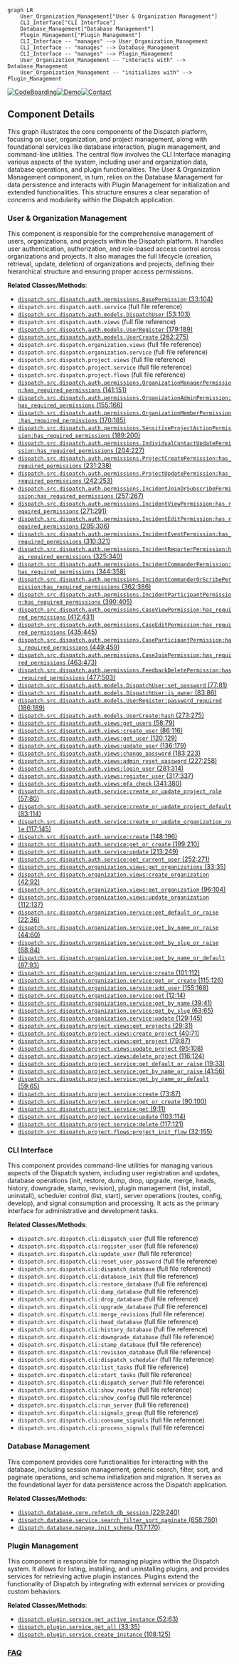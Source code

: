```mermaid
graph LR
    User_Organization_Management["User & Organization Management"]
    CLI_Interface["CLI Interface"]
    Database_Management["Database Management"]
    Plugin_Management["Plugin Management"]
    CLI_Interface -- "manages" --> User_Organization_Management
    CLI_Interface -- "manages" --> Database_Management
    CLI_Interface -- "manages" --> Plugin_Management
    User_Organization_Management -- "interacts with" --> Database_Management
    User_Organization_Management -- "initializes with" --> Plugin_Management
```
[![CodeBoarding](https://img.shields.io/badge/Generated%20by-CodeBoarding-9cf?style=flat-square)](https://github.com/CodeBoarding/GeneratedOnBoardings)[![Demo](https://img.shields.io/badge/Try%20our-Demo-blue?style=flat-square)](https://www.codeboarding.org/demo)[![Contact](https://img.shields.io/badge/Contact%20us%20-%20contact@codeboarding.org-lightgrey?style=flat-square)](mailto:contact@codeboarding.org)

## Component Details

This graph illustrates the core components of the Dispatch platform, focusing on user, organization, and project management, along with foundational services like database interaction, plugin management, and command-line utilities. The central flow involves the CLI Interface managing various aspects of the system, including user and organization data, database operations, and plugin functionalities. The User & Organization Management component, in turn, relies on the Database Management for data persistence and interacts with Plugin Management for initialization and extended functionalities. This structure ensures a clear separation of concerns and modularity within the Dispatch application.

### User & Organization Management
This component is responsible for the comprehensive management of users, organizations, and projects within the Dispatch platform. It handles user authentication, authorization, and role-based access control across organizations and projects. It also manages the full lifecycle (creation, retrieval, update, deletion) of organizations and projects, defining their hierarchical structure and ensuring proper access permissions.


**Related Classes/Methods**:

- <a href="https://github.com/netflix/dispatch/blob/master/src/dispatch/auth/permissions.py#L33-L104" target="_blank" rel="noopener noreferrer">`dispatch.src.dispatch.auth.permissions.BasePermission` (33:104)</a>
- `dispatch.src.dispatch.auth.service` (full file reference)
- <a href="https://github.com/netflix/dispatch/blob/master/src/dispatch/auth/models.py#L53-L103" target="_blank" rel="noopener noreferrer">`dispatch.src.dispatch.auth.models.DispatchUser` (53:103)</a>
- `dispatch.src.dispatch.auth.views` (full file reference)
- <a href="https://github.com/netflix/dispatch/blob/master/src/dispatch/auth/models.py#L179-L189" target="_blank" rel="noopener noreferrer">`dispatch.src.dispatch.auth.models.UserRegister` (179:189)</a>
- <a href="https://github.com/netflix/dispatch/blob/master/src/dispatch/auth/models.py#L262-L275" target="_blank" rel="noopener noreferrer">`dispatch.src.dispatch.auth.models.UserCreate` (262:275)</a>
- `dispatch.src.dispatch.organization.views` (full file reference)
- `dispatch.src.dispatch.organization.service` (full file reference)
- `dispatch.src.dispatch.project.views` (full file reference)
- `dispatch.src.dispatch.project.service` (full file reference)
- `dispatch.src.dispatch.project.flows` (full file reference)
- <a href="https://github.com/netflix/dispatch/blob/master/src/dispatch/auth/permissions.py#L141-L151" target="_blank" rel="noopener noreferrer">`dispatch.src.dispatch.auth.permissions.OrganizationManagerPermission:has_required_permissions` (141:151)</a>
- <a href="https://github.com/netflix/dispatch/blob/master/src/dispatch/auth/permissions.py#L155-L166" target="_blank" rel="noopener noreferrer">`dispatch.src.dispatch.auth.permissions.OrganizationAdminPermission:has_required_permissions` (155:166)</a>
- <a href="https://github.com/netflix/dispatch/blob/master/src/dispatch/auth/permissions.py#L170-L185" target="_blank" rel="noopener noreferrer">`dispatch.src.dispatch.auth.permissions.OrganizationMemberPermission:has_required_permissions` (170:185)</a>
- <a href="https://github.com/netflix/dispatch/blob/master/src/dispatch/auth/permissions.py#L189-L200" target="_blank" rel="noopener noreferrer">`dispatch.src.dispatch.auth.permissions.SensitiveProjectActionPermission:has_required_permissions` (189:200)</a>
- <a href="https://github.com/netflix/dispatch/blob/master/src/dispatch/auth/permissions.py#L204-L227" target="_blank" rel="noopener noreferrer">`dispatch.src.dispatch.auth.permissions.IndividualContactUpdatePermission:has_required_permissions` (204:227)</a>
- <a href="https://github.com/netflix/dispatch/blob/master/src/dispatch/auth/permissions.py#L231-L238" target="_blank" rel="noopener noreferrer">`dispatch.src.dispatch.auth.permissions.ProjectCreatePermission:has_required_permissions` (231:238)</a>
- <a href="https://github.com/netflix/dispatch/blob/master/src/dispatch/auth/permissions.py#L242-L253" target="_blank" rel="noopener noreferrer">`dispatch.src.dispatch.auth.permissions.ProjectUpdatePermission:has_required_permissions` (242:253)</a>
- <a href="https://github.com/netflix/dispatch/blob/master/src/dispatch/auth/permissions.py#L257-L267" target="_blank" rel="noopener noreferrer">`dispatch.src.dispatch.auth.permissions.IncidentJoinOrSubscribePermission:has_required_permissions` (257:267)</a>
- <a href="https://github.com/netflix/dispatch/blob/master/src/dispatch/auth/permissions.py#L271-L291" target="_blank" rel="noopener noreferrer">`dispatch.src.dispatch.auth.permissions.IncidentViewPermission:has_required_permissions` (271:291)</a>
- <a href="https://github.com/netflix/dispatch/blob/master/src/dispatch/auth/permissions.py#L295-L306" target="_blank" rel="noopener noreferrer">`dispatch.src.dispatch.auth.permissions.IncidentEditPermission:has_required_permissions` (295:306)</a>
- <a href="https://github.com/netflix/dispatch/blob/master/src/dispatch/auth/permissions.py#L310-L321" target="_blank" rel="noopener noreferrer">`dispatch.src.dispatch.auth.permissions.IncidentEventPermission:has_required_permissions` (310:321)</a>
- <a href="https://github.com/netflix/dispatch/blob/master/src/dispatch/auth/permissions.py#L325-L340" target="_blank" rel="noopener noreferrer">`dispatch.src.dispatch.auth.permissions.IncidentReporterPermission:has_required_permissions` (325:340)</a>
- <a href="https://github.com/netflix/dispatch/blob/master/src/dispatch/auth/permissions.py#L344-L358" target="_blank" rel="noopener noreferrer">`dispatch.src.dispatch.auth.permissions.IncidentCommanderPermission:has_required_permissions` (344:358)</a>
- <a href="https://github.com/netflix/dispatch/blob/master/src/dispatch/auth/permissions.py#L362-L386" target="_blank" rel="noopener noreferrer">`dispatch.src.dispatch.auth.permissions.IncidentCommanderOrScribePermission:has_required_permissions` (362:386)</a>
- <a href="https://github.com/netflix/dispatch/blob/master/src/dispatch/auth/permissions.py#L390-L405" target="_blank" rel="noopener noreferrer">`dispatch.src.dispatch.auth.permissions.IncidentParticipantPermission:has_required_permissions` (390:405)</a>
- <a href="https://github.com/netflix/dispatch/blob/master/src/dispatch/auth/permissions.py#L412-L431" target="_blank" rel="noopener noreferrer">`dispatch.src.dispatch.auth.permissions.CaseViewPermission:has_required_permissions` (412:431)</a>
- <a href="https://github.com/netflix/dispatch/blob/master/src/dispatch/auth/permissions.py#L435-L445" target="_blank" rel="noopener noreferrer">`dispatch.src.dispatch.auth.permissions.CaseEditPermission:has_required_permissions` (435:445)</a>
- <a href="https://github.com/netflix/dispatch/blob/master/src/dispatch/auth/permissions.py#L449-L459" target="_blank" rel="noopener noreferrer">`dispatch.src.dispatch.auth.permissions.CaseParticipantPermission:has_required_permissions` (449:459)</a>
- <a href="https://github.com/netflix/dispatch/blob/master/src/dispatch/auth/permissions.py#L463-L473" target="_blank" rel="noopener noreferrer">`dispatch.src.dispatch.auth.permissions.CaseJoinPermission:has_required_permissions` (463:473)</a>
- <a href="https://github.com/netflix/dispatch/blob/master/src/dispatch/auth/permissions.py#L477-L503" target="_blank" rel="noopener noreferrer">`dispatch.src.dispatch.auth.permissions.FeedbackDeletePermission:has_required_permissions` (477:503)</a>
- <a href="https://github.com/netflix/dispatch/blob/master/src/dispatch/auth/models.py#L77-L81" target="_blank" rel="noopener noreferrer">`dispatch.src.dispatch.auth.models.DispatchUser:set_password` (77:81)</a>
- <a href="https://github.com/netflix/dispatch/blob/master/src/dispatch/auth/models.py#L83-L86" target="_blank" rel="noopener noreferrer">`dispatch.src.dispatch.auth.models.DispatchUser:is_owner` (83:86)</a>
- <a href="https://github.com/netflix/dispatch/blob/master/src/dispatch/auth/models.py#L186-L189" target="_blank" rel="noopener noreferrer">`dispatch.src.dispatch.auth.models.UserRegister:password_required` (186:189)</a>
- <a href="https://github.com/netflix/dispatch/blob/master/src/dispatch/auth/models.py#L273-L275" target="_blank" rel="noopener noreferrer">`dispatch.src.dispatch.auth.models.UserCreate:hash` (273:275)</a>
- <a href="https://github.com/netflix/dispatch/blob/master/src/dispatch/auth/views.py#L58-L79" target="_blank" rel="noopener noreferrer">`dispatch.src.dispatch.auth.views:get_users` (58:79)</a>
- <a href="https://github.com/netflix/dispatch/blob/master/src/dispatch/auth/views.py#L86-L116" target="_blank" rel="noopener noreferrer">`dispatch.src.dispatch.auth.views:create_user` (86:116)</a>
- <a href="https://github.com/netflix/dispatch/blob/master/src/dispatch/auth/views.py#L120-L129" target="_blank" rel="noopener noreferrer">`dispatch.src.dispatch.auth.views:get_user` (120:129)</a>
- <a href="https://github.com/netflix/dispatch/blob/master/src/dispatch/auth/views.py#L136-L179" target="_blank" rel="noopener noreferrer">`dispatch.src.dispatch.auth.views:update_user` (136:179)</a>
- <a href="https://github.com/netflix/dispatch/blob/master/src/dispatch/auth/views.py#L183-L223" target="_blank" rel="noopener noreferrer">`dispatch.src.dispatch.auth.views:change_password` (183:223)</a>
- <a href="https://github.com/netflix/dispatch/blob/master/src/dispatch/auth/views.py#L227-L258" target="_blank" rel="noopener noreferrer">`dispatch.src.dispatch.auth.views:admin_reset_password` (227:258)</a>
- <a href="https://github.com/netflix/dispatch/blob/master/src/dispatch/auth/views.py#L281-L314" target="_blank" rel="noopener noreferrer">`dispatch.src.dispatch.auth.views:login_user` (281:314)</a>
- <a href="https://github.com/netflix/dispatch/blob/master/src/dispatch/auth/views.py#L317-L337" target="_blank" rel="noopener noreferrer">`dispatch.src.dispatch.auth.views:register_user` (317:337)</a>
- <a href="https://github.com/netflix/dispatch/blob/master/src/dispatch/auth/views.py#L341-L380" target="_blank" rel="noopener noreferrer">`dispatch.src.dispatch.auth.views:mfa_check` (341:380)</a>
- <a href="https://github.com/netflix/dispatch/blob/master/src/dispatch/auth/service.py#L57-L80" target="_blank" rel="noopener noreferrer">`dispatch.src.dispatch.auth.service:create_or_update_project_role` (57:80)</a>
- <a href="https://github.com/netflix/dispatch/blob/master/src/dispatch/auth/service.py#L83-L114" target="_blank" rel="noopener noreferrer">`dispatch.src.dispatch.auth.service:create_or_update_project_default` (83:114)</a>
- <a href="https://github.com/netflix/dispatch/blob/master/src/dispatch/auth/service.py#L117-L145" target="_blank" rel="noopener noreferrer">`dispatch.src.dispatch.auth.service:create_or_update_organization_role` (117:145)</a>
- <a href="https://github.com/netflix/dispatch/blob/master/src/dispatch/auth/service.py#L148-L196" target="_blank" rel="noopener noreferrer">`dispatch.src.dispatch.auth.service:create` (148:196)</a>
- <a href="https://github.com/netflix/dispatch/blob/master/src/dispatch/auth/service.py#L199-L210" target="_blank" rel="noopener noreferrer">`dispatch.src.dispatch.auth.service:get_or_create` (199:210)</a>
- <a href="https://github.com/netflix/dispatch/blob/master/src/dispatch/auth/service.py#L213-L249" target="_blank" rel="noopener noreferrer">`dispatch.src.dispatch.auth.service:update` (213:249)</a>
- <a href="https://github.com/netflix/dispatch/blob/master/src/dispatch/auth/service.py#L252-L271" target="_blank" rel="noopener noreferrer">`dispatch.src.dispatch.auth.service:get_current_user` (252:271)</a>
- <a href="https://github.com/netflix/dispatch/blob/master/src/dispatch/organization/views.py#L33-L35" target="_blank" rel="noopener noreferrer">`dispatch.src.dispatch.organization.views:get_organizations` (33:35)</a>
- <a href="https://github.com/netflix/dispatch/blob/master/src/dispatch/organization/views.py#L42-L92" target="_blank" rel="noopener noreferrer">`dispatch.src.dispatch.organization.views:create_organization` (42:92)</a>
- <a href="https://github.com/netflix/dispatch/blob/master/src/dispatch/organization/views.py#L96-L104" target="_blank" rel="noopener noreferrer">`dispatch.src.dispatch.organization.views:get_organization` (96:104)</a>
- <a href="https://github.com/netflix/dispatch/blob/master/src/dispatch/organization/views.py#L112-L137" target="_blank" rel="noopener noreferrer">`dispatch.src.dispatch.organization.views:update_organization` (112:137)</a>
- <a href="https://github.com/netflix/dispatch/blob/master/src/dispatch/organization/service.py#L22-L36" target="_blank" rel="noopener noreferrer">`dispatch.src.dispatch.organization.service:get_default_or_raise` (22:36)</a>
- <a href="https://github.com/netflix/dispatch/blob/master/src/dispatch/organization/service.py#L44-L60" target="_blank" rel="noopener noreferrer">`dispatch.src.dispatch.organization.service:get_by_name_or_raise` (44:60)</a>
- <a href="https://github.com/netflix/dispatch/blob/master/src/dispatch/organization/service.py#L68-L84" target="_blank" rel="noopener noreferrer">`dispatch.src.dispatch.organization.service:get_by_slug_or_raise` (68:84)</a>
- <a href="https://github.com/netflix/dispatch/blob/master/src/dispatch/organization/service.py#L87-L93" target="_blank" rel="noopener noreferrer">`dispatch.src.dispatch.organization.service:get_by_name_or_default` (87:93)</a>
- <a href="https://github.com/netflix/dispatch/blob/master/src/dispatch/organization/service.py#L101-L112" target="_blank" rel="noopener noreferrer">`dispatch.src.dispatch.organization.service:create` (101:112)</a>
- <a href="https://github.com/netflix/dispatch/blob/master/src/dispatch/organization/service.py#L115-L126" target="_blank" rel="noopener noreferrer">`dispatch.src.dispatch.organization.service:get_or_create` (115:126)</a>
- <a href="https://github.com/netflix/dispatch/blob/master/src/dispatch/organization/service.py#L155-L168" target="_blank" rel="noopener noreferrer">`dispatch.src.dispatch.organization.service:add_user` (155:168)</a>
- <a href="https://github.com/netflix/dispatch/blob/master/src/dispatch/organization/service.py#L12-L14" target="_blank" rel="noopener noreferrer">`dispatch.src.dispatch.organization.service:get` (12:14)</a>
- <a href="https://github.com/netflix/dispatch/blob/master/src/dispatch/organization/service.py#L39-L41" target="_blank" rel="noopener noreferrer">`dispatch.src.dispatch.organization.service:get_by_name` (39:41)</a>
- <a href="https://github.com/netflix/dispatch/blob/master/src/dispatch/organization/service.py#L63-L65" target="_blank" rel="noopener noreferrer">`dispatch.src.dispatch.organization.service:get_by_slug` (63:65)</a>
- <a href="https://github.com/netflix/dispatch/blob/master/src/dispatch/organization/service.py#L129-L145" target="_blank" rel="noopener noreferrer">`dispatch.src.dispatch.organization.service:update` (129:145)</a>
- <a href="https://github.com/netflix/dispatch/blob/master/src/dispatch/project/views.py#L29-L31" target="_blank" rel="noopener noreferrer">`dispatch.src.dispatch.project.views:get_projects` (29:31)</a>
- <a href="https://github.com/netflix/dispatch/blob/master/src/dispatch/project/views.py#L40-L71" target="_blank" rel="noopener noreferrer">`dispatch.src.dispatch.project.views:create_project` (40:71)</a>
- <a href="https://github.com/netflix/dispatch/blob/master/src/dispatch/project/views.py#L79-L87" target="_blank" rel="noopener noreferrer">`dispatch.src.dispatch.project.views:get_project` (79:87)</a>
- <a href="https://github.com/netflix/dispatch/blob/master/src/dispatch/project/views.py#L95-L108" target="_blank" rel="noopener noreferrer">`dispatch.src.dispatch.project.views:update_project` (95:108)</a>
- <a href="https://github.com/netflix/dispatch/blob/master/src/dispatch/project/views.py#L116-L124" target="_blank" rel="noopener noreferrer">`dispatch.src.dispatch.project.views:delete_project` (116:124)</a>
- <a href="https://github.com/netflix/dispatch/blob/master/src/dispatch/project/service.py#L19-L33" target="_blank" rel="noopener noreferrer">`dispatch.src.dispatch.project.service:get_default_or_raise` (19:33)</a>
- <a href="https://github.com/netflix/dispatch/blob/master/src/dispatch/project/service.py#L41-L56" target="_blank" rel="noopener noreferrer">`dispatch.src.dispatch.project.service:get_by_name_or_raise` (41:56)</a>
- <a href="https://github.com/netflix/dispatch/blob/master/src/dispatch/project/service.py#L59-L65" target="_blank" rel="noopener noreferrer">`dispatch.src.dispatch.project.service:get_by_name_or_default` (59:65)</a>
- <a href="https://github.com/netflix/dispatch/blob/master/src/dispatch/project/service.py#L73-L87" target="_blank" rel="noopener noreferrer">`dispatch.src.dispatch.project.service:create` (73:87)</a>
- <a href="https://github.com/netflix/dispatch/blob/master/src/dispatch/project/service.py#L90-L100" target="_blank" rel="noopener noreferrer">`dispatch.src.dispatch.project.service:get_or_create` (90:100)</a>
- <a href="https://github.com/netflix/dispatch/blob/master/src/dispatch/project/service.py#L9-L11" target="_blank" rel="noopener noreferrer">`dispatch.src.dispatch.project.service:get` (9:11)</a>
- <a href="https://github.com/netflix/dispatch/blob/master/src/dispatch/project/service.py#L103-L114" target="_blank" rel="noopener noreferrer">`dispatch.src.dispatch.project.service:update` (103:114)</a>
- <a href="https://github.com/netflix/dispatch/blob/master/src/dispatch/project/service.py#L117-L121" target="_blank" rel="noopener noreferrer">`dispatch.src.dispatch.project.service:delete` (117:121)</a>
- <a href="https://github.com/netflix/dispatch/blob/master/src/dispatch/project/flows.py#L32-L155" target="_blank" rel="noopener noreferrer">`dispatch.src.dispatch.project.flows:project_init_flow` (32:155)</a>


### CLI Interface
This component provides command-line utilities for managing various aspects of the Dispatch system, including user registration and updates, database operations (init, restore, dump, drop, upgrade, merge, heads, history, downgrade, stamp, revision), plugin management (list, install, uninstall), scheduler control (list, start), server operations (routes, config, develop), and signal consumption and processing. It acts as the primary interface for administrative and development tasks.


**Related Classes/Methods**:

- `dispatch.src.dispatch.cli:dispatch_user` (full file reference)
- `dispatch.src.dispatch.cli:register_user` (full file reference)
- `dispatch.src.dispatch.cli:update_user` (full file reference)
- `dispatch.src.dispatch.cli:reset_user_password` (full file reference)
- `dispatch.src.dispatch.cli:dispatch_database` (full file reference)
- `dispatch.src.dispatch.cli:database_init` (full file reference)
- `dispatch.src.dispatch.cli:restore_database` (full file reference)
- `dispatch.src.dispatch.cli:dump_database` (full file reference)
- `dispatch.src.dispatch.cli:drop_database` (full file reference)
- `dispatch.src.dispatch.cli:upgrade_database` (full file reference)
- `dispatch.src.dispatch.cli:merge_revisions` (full file reference)
- `dispatch.src.dispatch.cli:head_database` (full file reference)
- `dispatch.src.dispatch.cli:history_database` (full file reference)
- `dispatch.src.dispatch.cli:downgrade_database` (full file reference)
- `dispatch.src.dispatch.cli:stamp_database` (full file reference)
- `dispatch.src.dispatch.cli:revision_database` (full file reference)
- `dispatch.src.dispatch.cli:dispatch_scheduler` (full file reference)
- `dispatch.src.dispatch.cli:list_tasks` (full file reference)
- `dispatch.src.dispatch.cli:start_tasks` (full file reference)
- `dispatch.src.dispatch.cli:dispatch_server` (full file reference)
- `dispatch.src.dispatch.cli:show_routes` (full file reference)
- `dispatch.src.dispatch.cli:show_config` (full file reference)
- `dispatch.src.dispatch.cli:run_server` (full file reference)
- `dispatch.src.dispatch.cli:signals_group` (full file reference)
- `dispatch.src.dispatch.cli:consume_signals` (full file reference)
- `dispatch.src.dispatch.cli:process_signals` (full file reference)


### Database Management
This component provides core functionalities for interacting with the database, including session management, generic search, filter, sort, and paginate operations, and schema initialization and migration. It serves as the foundational layer for data persistence across the Dispatch application.


**Related Classes/Methods**:

- <a href="https://github.com/netflix/dispatch/blob/master/src/dispatch/database/core.py#L229-L240" target="_blank" rel="noopener noreferrer">`dispatch.database.core.refetch_db_session` (229:240)</a>
- <a href="https://github.com/netflix/dispatch/blob/master/src/dispatch/database/service.py#L658-L760" target="_blank" rel="noopener noreferrer">`dispatch.database.service.search_filter_sort_paginate` (658:760)</a>
- <a href="https://github.com/netflix/dispatch/blob/master/src/dispatch/database/manage.py#L137-L170" target="_blank" rel="noopener noreferrer">`dispatch.database.manage.init_schema` (137:170)</a>


### Plugin Management
This component is responsible for managing plugins within the Dispatch system. It allows for listing, installing, and uninstalling plugins, and provides services for retrieving active plugin instances. Plugins extend the functionality of Dispatch by integrating with external services or providing custom behaviors.


**Related Classes/Methods**:

- <a href="https://github.com/netflix/dispatch/blob/master/src/dispatch/plugin/service.py#L52-L63" target="_blank" rel="noopener noreferrer">`dispatch.plugin.service.get_active_instance` (52:63)</a>
- <a href="https://github.com/netflix/dispatch/blob/master/src/dispatch/plugin/service.py#L33-L35" target="_blank" rel="noopener noreferrer">`dispatch.plugin.service.get_all` (33:35)</a>
- <a href="https://github.com/netflix/dispatch/blob/master/src/dispatch/plugin/service.py#L108-L125" target="_blank" rel="noopener noreferrer">`dispatch.plugin.service.create_instance` (108:125)</a>




### [FAQ](https://github.com/CodeBoarding/GeneratedOnBoardings/tree/main?tab=readme-ov-file#faq)